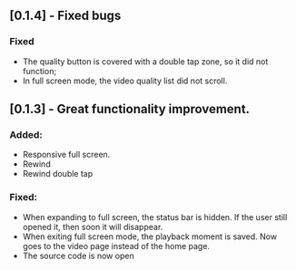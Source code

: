 ## [0.1.4] - Fixed bugs

### Fixed
* The quality button is covered with a double tap zone, so it did not function;
* In full screen mode, the video quality list did not scroll.

## [0.1.3] - Great functionality improvement.

### Added:
* Responsive full screen.
* Rewind
* Rewind double tap

### Fixed:
* When expanding to full screen, the status bar is hidden. If the user still opened it, then soon it will disappear.
* When exiting full screen mode, the playback moment is saved. Now goes to the video page instead of the home page.
* The source code is now open
